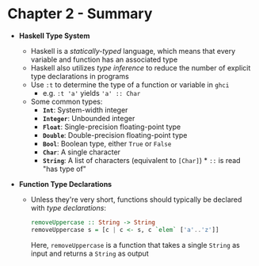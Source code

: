 # Chapter 2 - Summary

* **Haskell Type System**
    * Haskell is a *statically-typed* language, which means that every variable and function has an associated type
    * Haskell also utilizes *type inference* to reduce the number of explicit type declarations in programs
    * Use `:t` to determine the type of a function or variable in `ghci`
        * e.g. `:t 'a'` yields `'a' :: Char`
    * Some common types:
        * **`Int`**: System-width integer
        * **`Integer`**: Unbounded integer
        * **`Float`**: Single-precision floating-point type
        * **`Double`**: Double-precision floating-point type
        * **`Bool`**: Boolean type, either `True` or `False`
        * **`Char`**: A single character
        * **`String`**: A list of characters (equivalent to `[Char]`)        * `::` is read "has type of"

* **Function Type Declarations**
    * Unless they're very short, functions should typically be declared with *type declarations*:

      ```haskell
      removeUppercase :: String -> String
      removeUppercase s = [c | c <- s, c `elem` ['a'..'z']]
      ```

      Here, `removeUppercase` is a function that takes a single `String` as input and returns a `String` as output
